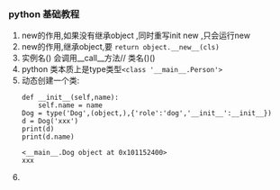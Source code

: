 ### python 基础教程

1. new的作用,如果没有继承object ,同时重写init new ,只会运行new
2. new的作用,继承object,要 `return object.__new__(cls)`
3. 实例名() 会调用__call__方法// 类名()()
4. python 类本质上是type类型`<class '__main__.Person'>`
5. 动态创建一个类:
    ```
    def __init__(self,name):
        self.name = name
    Dog = type('Dog',(object,),{'role':'dog','__init__':__init__})
    d = Dog('xxx')
    print(d)
    print(d.name)
    
    <__main__.Dog object at 0x101152400>
    xxx
    ```
6. 